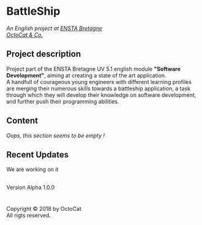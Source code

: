 # BattleShip
*An English project at [ENSTA Bretagne](http://www.ensta-bretagne.fr/)*  
*[OctoCat & Co.](https://www.petsworld.in/blog/wp-content/uploads/2015/09/Cat-makes-Smile.jpg)*

## Project description
Project part of the ENSTA Bretagne UV 5.1 english module **"Software Development"**, aiming at creating a state of the art application.  
A handfull of courageous young engineers with different learning profiles are merging their numerous skills towards a battleship application, a task through which they will develop their knowledge on software development, and further push their programming abilities.

## Content
*Oops, this section seems to be empty !*

## Recent Updates
We are working on it


##
Version Alpha 1.0.0

#
Copyright © 2018 by OctoCat  
All rigts reserved.
